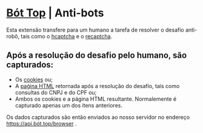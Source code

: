 # [Bót Top](https://bót.top) | Anti-bots

Esta extensão transfere para um humano a tarefa de resolver o desafio
anti-robô, tais como o [hcaptcha](https://www.hcaptcha.com) e o [recaptcha](https://www.google.com/recaptcha).

## Após a resolução do desafio pelo humano, são capturados:
- Os [cookies](https://pt.wikipedia.org/wiki/Cookie_%28inform%C3%A1tica%29) ou;
- A [paǵina HTML](https://pt.wikipedia.org/wiki/P%C3%A1gina_de_rede) retornada após a resolução do desafio,
tais como consultas do CNPJ e do CPF ou;
- Ambos os cookies e a página HTML resultante. Normalemente é capturado apenas um dos itens anteriores.

Os dados capturados são então enviados ao nosso servidor no endereço https://api.bót.top/browser .
